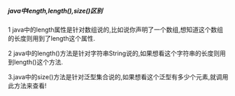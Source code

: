 

##### java中length,length(),size()区别

1 java中的length属性是针对数组说的,比如说你声明了一个数组,想知道这个数组的长度则用到了length这个属性.

2 java中的length()方法是针对字符串String说的,如果想看这个字符串的长度则用到length()这个方法.

3.java中的size()方法是针对泛型集合说的,如果想看这个泛型有多少个元素,就调用此方法来查看!